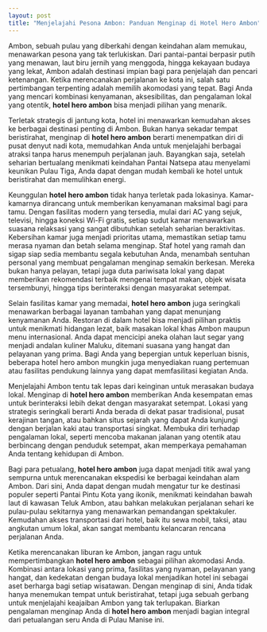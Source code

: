 ```yaml
---
layout: post
title: "Menjelajahi Pesona Ambon: Panduan Menginap di Hotel Hero Ambon"
---
```


Ambon, sebuah pulau yang diberkahi dengan keindahan alam memukau, menawarkan pesona yang tak terlukiskan. Dari pantai-pantai berpasir putih yang menawan, laut biru jernih yang menggoda, hingga kekayaan budaya yang lekat, Ambon adalah destinasi impian bagi para penjelajah dan pencari ketenangan. Ketika merencanakan perjalanan ke kota ini, salah satu pertimbangan terpenting adalah memilih akomodasi yang tepat. Bagi Anda yang mencari kombinasi kenyamanan, aksesibilitas, dan pengalaman lokal yang otentik, **hotel hero ambon** bisa menjadi pilihan yang menarik.

Terletak strategis di jantung kota, hotel ini menawarkan kemudahan akses ke berbagai destinasi penting di Ambon. Bukan hanya sekadar tempat beristirahat, menginap di **hotel hero ambon** berarti menempatkan diri di pusat denyut nadi kota, memudahkan Anda untuk menjelajahi berbagai atraksi tanpa harus menempuh perjalanan jauh. Bayangkan saja, setelah seharian bertualang menikmati keindahan Pantai Natsepa atau menyelami keunikan Pulau Tiga, Anda dapat dengan mudah kembali ke hotel untuk beristirahat dan memulihkan energi.

Keunggulan **hotel hero ambon** tidak hanya terletak pada lokasinya. Kamar-kamarnya dirancang untuk memberikan kenyamanan maksimal bagi para tamu. Dengan fasilitas modern yang tersedia, mulai dari AC yang sejuk, televisi, hingga koneksi Wi-Fi gratis, setiap sudut kamar menawarkan suasana relaksasi yang sangat dibutuhkan setelah seharian beraktivitas. Kebersihan kamar juga menjadi prioritas utama, memastikan setiap tamu merasa nyaman dan betah selama menginap. Staf hotel yang ramah dan sigap siap sedia membantu segala kebutuhan Anda, menambah sentuhan personal yang membuat pengalaman menginap semakin berkesan. Mereka bukan hanya pelayan, tetapi juga duta pariwisata lokal yang dapat memberikan rekomendasi terbaik mengenai tempat makan, objek wisata tersembunyi, hingga tips berinteraksi dengan masyarakat setempat.

Selain fasilitas kamar yang memadai, **hotel hero ambon** juga seringkali menawarkan berbagai layanan tambahan yang dapat menunjang kenyamanan Anda. Restoran di dalam hotel bisa menjadi pilihan praktis untuk menikmati hidangan lezat, baik masakan lokal khas Ambon maupun menu internasional. Anda dapat mencicipi aneka olahan laut segar yang menjadi andalan kuliner Maluku, ditemani suasana yang hangat dan pelayanan yang prima. Bagi Anda yang bepergian untuk keperluan bisnis, beberapa hotel hero ambon mungkin juga menyediakan ruang pertemuan atau fasilitas pendukung lainnya yang dapat memfasilitasi kegiatan Anda.

Menjelajahi Ambon tentu tak lepas dari keinginan untuk merasakan budaya lokal. Menginap di **hotel hero ambon** memberikan Anda kesempatan emas untuk berinteraksi lebih dekat dengan masyarakat setempat. Lokasi yang strategis seringkali berarti Anda berada di dekat pasar tradisional, pusat kerajinan tangan, atau bahkan situs sejarah yang dapat Anda kunjungi dengan berjalan kaki atau transportasi singkat. Membuka diri terhadap pengalaman lokal, seperti mencoba makanan jalanan yang otentik atau berbincang dengan penduduk setempat, akan memperkaya pemahaman Anda tentang kehidupan di Ambon.

Bagi para petualang, **hotel hero ambon** juga dapat menjadi titik awal yang sempurna untuk merencanakan ekspedisi ke berbagai keindahan alam Ambon. Dari sini, Anda dapat dengan mudah mengatur tur ke destinasi populer seperti Pantai Pintu Kota yang ikonik, menikmati keindahan bawah laut di kawasan Teluk Ambon, atau bahkan melakukan perjalanan sehari ke pulau-pulau sekitarnya yang menawarkan pemandangan spektakuler. Kemudahan akses transportasi dari hotel, baik itu sewa mobil, taksi, atau angkutan umum lokal, akan sangat membantu kelancaran rencana perjalanan Anda.

Ketika merencanakan liburan ke Ambon, jangan ragu untuk mempertimbangkan **hotel hero ambon** sebagai pilihan akomodasi Anda. Kombinasi antara lokasi yang prima, fasilitas yang nyaman, pelayanan yang hangat, dan kedekatan dengan budaya lokal menjadikan hotel ini sebagai aset berharga bagi setiap wisatawan. Dengan menginap di sini, Anda tidak hanya menemukan tempat untuk beristirahat, tetapi juga sebuah gerbang untuk menjelajahi keajaiban Ambon yang tak terlupakan. Biarkan pengalaman menginap Anda di **hotel hero ambon** menjadi bagian integral dari petualangan seru Anda di Pulau Manise ini.
